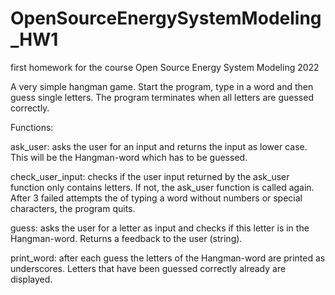 # OpenSourceEnergySystemModeling_HW1
first homework for the course Open Source Energy System Modeling 2022

A very simple hangman game. Start the program, type in a word and then guess single letters. The 
program terminates when all letters are guessed correctly.

Functions:

ask_user: asks the user for an input and returns the input as lower case. This will be the 
    Hangman-word which has to be guessed.

check_user_input: checks if the user input returned by the ask_user function only 
    contains letters. If not, the ask_user function is called again. After 3 failed attempts the
    of typing a word without numbers or special characters, the program quits.

guess: asks the user for a letter as input and checks if this letter is in the Hangman-word. 
    Returns a feedback to the user (string).

print_word: after each guess the letters of the Hangman-word are printed as underscores. Letters
    that have been guessed correctly already are displayed.




